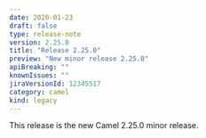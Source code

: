 ```yaml
---
date: 2020-01-23
draft: false 
type: release-note
version: 2.25.0
title: "Release 2.25.0"
preview: "New minor release 2.25.0"
apiBreaking: ""
knownIssues: ""
jiraVersionId: 12345517
category: camel
kind: legacy
---
```


This release is the new Camel 2.25.0 minor release.

